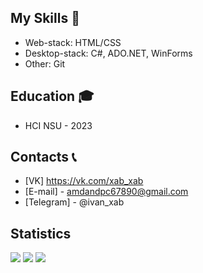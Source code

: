 

## My Skills 🔨
- Web-stack: HTML/CSS
- Desktop-stack: C#, ADO.NET, WinForms
- Other: Git

## Education 🎓
- HCI NSU - 2023

## Contacts 📞
- [VK] https://vk.com/xab_xab
- [E-mail] - amdandpc67890@gmail.com
- [Telegram] - @ivan_xab

## Statistics
 
![](https://github-profile-summary-cards.vercel.app/api/cards/profile-details?username=IvanXablin&theme=solarized_dark)
![](https://github-profile-summary-cards.vercel.app/api/cards/repos-per-language?username=IvanXablin&theme=solarized_dark)
![](https://github-profile-summary-cards.vercel.app/api/cards/stats?username=IvanXablin&theme=solarized_dark)


